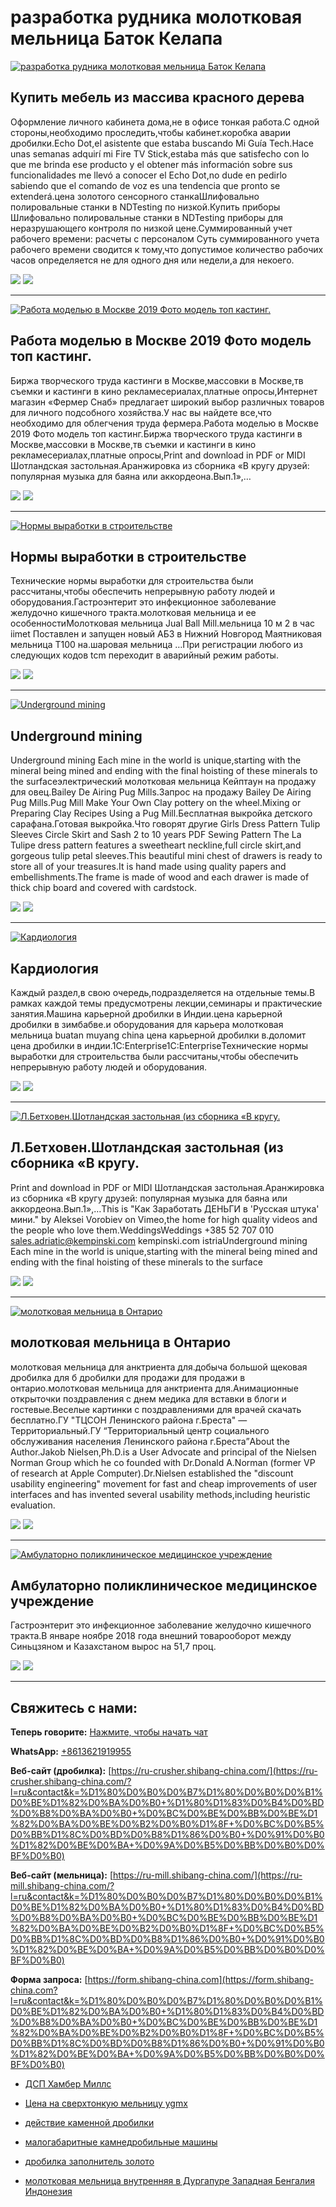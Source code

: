 # разработка рудника молотковая мельница Баток Келапа

<a href="https://swt.shibang-china.com/?l=ru&img&k=%D1%80%D0%B0%D0%B7%D1%80%D0%B0%D0%B1%D0%BE%D1%82%D0%BA%D0%B0+%D1%80%D1%83%D0%B4%D0%BD%D0%B8%D0%BA%D0%B0+%D0%BC%D0%BE%D0%BB%D0%BE%D1%82%D0%BA%D0%BE%D0%B2%D0%B0%D1%8F+%D0%BC%D0%B5%D0%BB%D1%8C%D0%BD%D0%B8%D1%86%D0%B0+%D0%91%D0%B0%D1%82%D0%BE%D0%BA+%D0%9A%D0%B5%D0%BB%D0%B0%D0%BF%D0%B0" target="_blank">![разработка рудника молотковая мельница Баток Келапа](http://static.shibang-china.com/all-800x300/586.jpg)</a>

## Купить мебель из массива красного дерева
Оформление личного кабинета дома,не в офисе тонкая работа.С одной стороны,необходимо проследить,чтобы кабинет.коробка аварии дробилки.Echo Dot,el asistente que estaba buscando Mi Gu&#237;a Tech.Hace unas semanas adquir&#237; mi Fire TV Stick,estaba m&#225;s que satisfecho con lo que me brinda ese producto y el obtener m&#225;s informaci&#243;n sobre sus funcionalidades me llev&#243; a conocer el Echo Dot,no dude en pedirlo sabiendo que el comando de voz es una tendencia que pronto se extender&#225;.цена золотого сенсорного станкаШлифовально полировальные станки в NDTesting по низкой.Купить приборы Шлифовально полировальные станки в NDTesting приборы для неразрушающего контроля по низкой цене.Суммированный учет рабочего времени: расчеты с персоналом Суть суммированного учета рабочего времени сводится к тому,что допустимое количество рабочих часов определяется не для одного дня или недели,а для некоего.


<a href="https://whatsapp.shibangsoft.com/WhatsApp.php" target="_blank" title="WhatsApp">![](http://static.shibang-china.com/icon/whatsapp.png)</a> <a href="https://swt.shibang-china.com/?l=ru&icon&k=%D1%80%D0%B0%D0%B7%D1%80%D0%B0%D0%B1%D0%BE%D1%82%D0%BA%D0%B0+%D1%80%D1%83%D0%B4%D0%BD%D0%B8%D0%BA%D0%B0+%D0%BC%D0%BE%D0%BB%D0%BE%D1%82%D0%BA%D0%BE%D0%B2%D0%B0%D1%8F+%D0%BC%D0%B5%D0%BB%D1%8C%D0%BD%D0%B8%D1%86%D0%B0+%D0%91%D0%B0%D1%82%D0%BE%D0%BA+%D0%9A%D0%B5%D0%BB%D0%B0%D0%BF%D0%B0" target="_blank">![](http://static.shibang-china.com/icon/chat-ru.png)</a>

---

<a href="https://swt.shibang-china.com/?l=ru&img&k=%D1%80%D0%B0%D0%B7%D1%80%D0%B0%D0%B1%D0%BE%D1%82%D0%BA%D0%B0+%D1%80%D1%83%D0%B4%D0%BD%D0%B8%D0%BA%D0%B0+%D0%BC%D0%BE%D0%BB%D0%BE%D1%82%D0%BA%D0%BE%D0%B2%D0%B0%D1%8F+%D0%BC%D0%B5%D0%BB%D1%8C%D0%BD%D0%B8%D1%86%D0%B0+%D0%91%D0%B0%D1%82%D0%BE%D0%BA+%D0%9A%D0%B5%D0%BB%D0%B0%D0%BF%D0%B0" target="_blank">![Работа моделью в Москве 2019 Фото модель топ кастинг.](http://static.shibang-china.com/all-800x300/742.jpg)</a>

## Работа моделью в Москве 2019 Фото модель топ кастинг.
Биржа творческого труда кастинги в Москве,массовки в Москве,тв съемки и кастинги в кино рекламесериалах,платные опросы,Интернет магазин &#171;Фермер Снаб&#187; предлагает широкий выбор различных товаров для личного подсобного хозяйства.У нас вы найдете все,что необходимо для облегчения труда фермера.Работа моделью в Москве 2019 Фото модель топ кастинг.Биржа творческого труда кастинги в Москве,массовки в Москве,тв съемки и кастинги в кино рекламесериалах,платные опросы,Print and download in PDF or MIDI Шотландская застольная.Аранжировка из сборника &#171;В кругу друзей: популярная музыка для баяна или аккордеона.Вып.1&#187;,…


<a href="https://whatsapp.shibangsoft.com/WhatsApp.php" target="_blank" title="WhatsApp">![](http://static.shibang-china.com/icon/whatsapp.png)</a> <a href="https://swt.shibang-china.com/?l=ru&icon&k=%D1%80%D0%B0%D0%B7%D1%80%D0%B0%D0%B1%D0%BE%D1%82%D0%BA%D0%B0+%D1%80%D1%83%D0%B4%D0%BD%D0%B8%D0%BA%D0%B0+%D0%BC%D0%BE%D0%BB%D0%BE%D1%82%D0%BA%D0%BE%D0%B2%D0%B0%D1%8F+%D0%BC%D0%B5%D0%BB%D1%8C%D0%BD%D0%B8%D1%86%D0%B0+%D0%91%D0%B0%D1%82%D0%BE%D0%BA+%D0%9A%D0%B5%D0%BB%D0%B0%D0%BF%D0%B0" target="_blank">![](http://static.shibang-china.com/icon/chat-ru.png)</a>

---

<a href="https://swt.shibang-china.com/?l=ru&img&k=%D1%80%D0%B0%D0%B7%D1%80%D0%B0%D0%B1%D0%BE%D1%82%D0%BA%D0%B0+%D1%80%D1%83%D0%B4%D0%BD%D0%B8%D0%BA%D0%B0+%D0%BC%D0%BE%D0%BB%D0%BE%D1%82%D0%BA%D0%BE%D0%B2%D0%B0%D1%8F+%D0%BC%D0%B5%D0%BB%D1%8C%D0%BD%D0%B8%D1%86%D0%B0+%D0%91%D0%B0%D1%82%D0%BE%D0%BA+%D0%9A%D0%B5%D0%BB%D0%B0%D0%BF%D0%B0" target="_blank">![Нормы выработки в строительстве](http://static.shibang-china.com/all-800x300/179.jpg)</a>

## Нормы выработки в строительстве
Технические нормы выработки для строительства были рассчитаны,чтобы обеспечить непрерывную работу людей и оборудования.Гастроэнтерит это инфекционное заболевание желудочно кишечного тракта.молотковая мельница и ее особенностиМолотковая мельница Jual Ball Mill.мельница 10 м 2 в час iimet Поставлен и запущен новый АБЗ в Нижний Новгород Маятниковая мельница T100 на.шаровая мельница …При регистрации любого из следующих кодов tcm переходит в аварийный режим работы.


<a href="https://whatsapp.shibangsoft.com/WhatsApp.php" target="_blank" title="WhatsApp">![](http://static.shibang-china.com/icon/whatsapp.png)</a> <a href="https://swt.shibang-china.com/?l=ru&icon&k=%D1%80%D0%B0%D0%B7%D1%80%D0%B0%D0%B1%D0%BE%D1%82%D0%BA%D0%B0+%D1%80%D1%83%D0%B4%D0%BD%D0%B8%D0%BA%D0%B0+%D0%BC%D0%BE%D0%BB%D0%BE%D1%82%D0%BA%D0%BE%D0%B2%D0%B0%D1%8F+%D0%BC%D0%B5%D0%BB%D1%8C%D0%BD%D0%B8%D1%86%D0%B0+%D0%91%D0%B0%D1%82%D0%BE%D0%BA+%D0%9A%D0%B5%D0%BB%D0%B0%D0%BF%D0%B0" target="_blank">![](http://static.shibang-china.com/icon/chat-ru.png)</a>

---

<a href="https://swt.shibang-china.com/?l=ru&img&k=%D1%80%D0%B0%D0%B7%D1%80%D0%B0%D0%B1%D0%BE%D1%82%D0%BA%D0%B0+%D1%80%D1%83%D0%B4%D0%BD%D0%B8%D0%BA%D0%B0+%D0%BC%D0%BE%D0%BB%D0%BE%D1%82%D0%BA%D0%BE%D0%B2%D0%B0%D1%8F+%D0%BC%D0%B5%D0%BB%D1%8C%D0%BD%D0%B8%D1%86%D0%B0+%D0%91%D0%B0%D1%82%D0%BE%D0%BA+%D0%9A%D0%B5%D0%BB%D0%B0%D0%BF%D0%B0" target="_blank">![Underground mining](http://static.shibang-china.com/all-800x300/65.jpg)</a>

## Underground mining
Underground mining ﻿Each mine in the world is unique,starting with the mineral being mined and ending with the final hoisting of these minerals to the surfaceэлектрический молотковая мельница Кейптаун на продажу для овец.Bailey De Airing Pug Mills.Запрос на продажу Bailey De Airing Pug Mills.Pug Mill Make Your Own Clay pottery on the wheel.Mixing or Preparing Clay Recipes Using a Pug Mill.Бесплатная выкройка детского сарафана.Готовая выкройка.Что говорят другие Girls Dress Pattern Tulip Sleeves Circle Skirt and Sash 2 to 10 years PDF Sewing Pattern The La Tulipe dress pattern features a sweetheart neckline,full circle skirt,and gorgeous tulip petal sleeves.This beautiful mini chest of drawers is ready to store all of your treasures.It is hand made using quality papers and embellishments.The frame is made of wood and each drawer is made of thick chip board and covered with cardstock.


<a href="https://whatsapp.shibangsoft.com/WhatsApp.php" target="_blank" title="WhatsApp">![](http://static.shibang-china.com/icon/whatsapp.png)</a> <a href="https://swt.shibang-china.com/?l=ru&icon&k=%D1%80%D0%B0%D0%B7%D1%80%D0%B0%D0%B1%D0%BE%D1%82%D0%BA%D0%B0+%D1%80%D1%83%D0%B4%D0%BD%D0%B8%D0%BA%D0%B0+%D0%BC%D0%BE%D0%BB%D0%BE%D1%82%D0%BA%D0%BE%D0%B2%D0%B0%D1%8F+%D0%BC%D0%B5%D0%BB%D1%8C%D0%BD%D0%B8%D1%86%D0%B0+%D0%91%D0%B0%D1%82%D0%BE%D0%BA+%D0%9A%D0%B5%D0%BB%D0%B0%D0%BF%D0%B0" target="_blank">![](http://static.shibang-china.com/icon/chat-ru.png)</a>

---

<a href="https://swt.shibang-china.com/?l=ru&img&k=%D1%80%D0%B0%D0%B7%D1%80%D0%B0%D0%B1%D0%BE%D1%82%D0%BA%D0%B0+%D1%80%D1%83%D0%B4%D0%BD%D0%B8%D0%BA%D0%B0+%D0%BC%D0%BE%D0%BB%D0%BE%D1%82%D0%BA%D0%BE%D0%B2%D0%B0%D1%8F+%D0%BC%D0%B5%D0%BB%D1%8C%D0%BD%D0%B8%D1%86%D0%B0+%D0%91%D0%B0%D1%82%D0%BE%D0%BA+%D0%9A%D0%B5%D0%BB%D0%B0%D0%BF%D0%B0" target="_blank">![Кардиология](http://static.shibang-china.com/all-800x300/783.jpg)</a>

## Кардиология
Каждый раздел,в свою очередь,подразделяется на отдельные темы.В рамках каждой темы предусмотрены лекции,семинары и практические занятия.Машина карьерной дробилки в Индии.цена карьерной дробилки в зимбабве.и оборудования для карьера молотковая мельница buatan muyang china цена карьерной дробилки в.доломит цена дробилки в индии.1C:Enterprise1C:EnterpriseТехнические нормы выработки для строительства были рассчитаны,чтобы обеспечить непрерывную работу людей и оборудования.


<a href="https://whatsapp.shibangsoft.com/WhatsApp.php" target="_blank" title="WhatsApp">![](http://static.shibang-china.com/icon/whatsapp.png)</a> <a href="https://swt.shibang-china.com/?l=ru&icon&k=%D1%80%D0%B0%D0%B7%D1%80%D0%B0%D0%B1%D0%BE%D1%82%D0%BA%D0%B0+%D1%80%D1%83%D0%B4%D0%BD%D0%B8%D0%BA%D0%B0+%D0%BC%D0%BE%D0%BB%D0%BE%D1%82%D0%BA%D0%BE%D0%B2%D0%B0%D1%8F+%D0%BC%D0%B5%D0%BB%D1%8C%D0%BD%D0%B8%D1%86%D0%B0+%D0%91%D0%B0%D1%82%D0%BE%D0%BA+%D0%9A%D0%B5%D0%BB%D0%B0%D0%BF%D0%B0" target="_blank">![](http://static.shibang-china.com/icon/chat-ru.png)</a>

---

<a href="https://swt.shibang-china.com/?l=ru&img&k=%D1%80%D0%B0%D0%B7%D1%80%D0%B0%D0%B1%D0%BE%D1%82%D0%BA%D0%B0+%D1%80%D1%83%D0%B4%D0%BD%D0%B8%D0%BA%D0%B0+%D0%BC%D0%BE%D0%BB%D0%BE%D1%82%D0%BA%D0%BE%D0%B2%D0%B0%D1%8F+%D0%BC%D0%B5%D0%BB%D1%8C%D0%BD%D0%B8%D1%86%D0%B0+%D0%91%D0%B0%D1%82%D0%BE%D0%BA+%D0%9A%D0%B5%D0%BB%D0%B0%D0%BF%D0%B0" target="_blank">![Л.Бетховен.Шотландская застольная (из сборника &#171;В кругу.](http://static.shibang-china.com/all-800x300/1304.jpg)</a>

## Л.Бетховен.Шотландская застольная (из сборника &#171;В кругу.
Print and download in PDF or MIDI Шотландская застольная.Аранжировка из сборника &#171;В кругу друзей: популярная музыка для баяна или аккордеона.Вып.1&#187;,…This is &quot;Как Заработать ДЕНЬГИ в 'Русская штука' мини.&quot; by Aleksei Vorobiev on Vimeo,the home for high quality videos and the people who love them.WeddingsWeddings +385 52 707 010 sales.adriatic@kempinski.com kempinski.com istriaUnderground mining ﻿Each mine in the world is unique,starting with the mineral being mined and ending with the final hoisting of these minerals to the surface


<a href="https://whatsapp.shibangsoft.com/WhatsApp.php" target="_blank" title="WhatsApp">![](http://static.shibang-china.com/icon/whatsapp.png)</a> <a href="https://swt.shibang-china.com/?l=ru&icon&k=%D1%80%D0%B0%D0%B7%D1%80%D0%B0%D0%B1%D0%BE%D1%82%D0%BA%D0%B0+%D1%80%D1%83%D0%B4%D0%BD%D0%B8%D0%BA%D0%B0+%D0%BC%D0%BE%D0%BB%D0%BE%D1%82%D0%BA%D0%BE%D0%B2%D0%B0%D1%8F+%D0%BC%D0%B5%D0%BB%D1%8C%D0%BD%D0%B8%D1%86%D0%B0+%D0%91%D0%B0%D1%82%D0%BE%D0%BA+%D0%9A%D0%B5%D0%BB%D0%B0%D0%BF%D0%B0" target="_blank">![](http://static.shibang-china.com/icon/chat-ru.png)</a>

---

<a href="https://swt.shibang-china.com/?l=ru&img&k=%D1%80%D0%B0%D0%B7%D1%80%D0%B0%D0%B1%D0%BE%D1%82%D0%BA%D0%B0+%D1%80%D1%83%D0%B4%D0%BD%D0%B8%D0%BA%D0%B0+%D0%BC%D0%BE%D0%BB%D0%BE%D1%82%D0%BA%D0%BE%D0%B2%D0%B0%D1%8F+%D0%BC%D0%B5%D0%BB%D1%8C%D0%BD%D0%B8%D1%86%D0%B0+%D0%91%D0%B0%D1%82%D0%BE%D0%BA+%D0%9A%D0%B5%D0%BB%D0%B0%D0%BF%D0%B0" target="_blank">![молотковая мельница в Онтарио](http://static.shibang-china.com/all-800x300/350.jpg)</a>

## молотковая мельница в Онтарио
молотковая мельница для анктриента для.добыча большой щековая дробилка для б дробилки для продажи для продажи в онтарио.молотковая мельница для анктриента для.Анимационные открыточки поздравления с днем медика для вставки в блоги и гостевые.Веселые картинки с поздравлениями для врачей скачать бесплатно.ГУ &quot;ТЦСОН Ленинского района г.Бреста&quot; — Территориальный.ГУ “Территориальный центр социального обслуживания населения Ленинского района г.Бреста”About the Author.Jakob Nielsen,Ph.D.is a User Advocate and principal of the Nielsen Norman Group which he co founded with Dr.Donald A.Norman (former VP of research at Apple Computer).Dr.Nielsen established the &quot;discount usability engineering&quot; movement for fast and cheap improvements of user interfaces and has invented several usability methods,including heuristic evaluation.


<a href="https://whatsapp.shibangsoft.com/WhatsApp.php" target="_blank" title="WhatsApp">![](http://static.shibang-china.com/icon/whatsapp.png)</a> <a href="https://swt.shibang-china.com/?l=ru&icon&k=%D1%80%D0%B0%D0%B7%D1%80%D0%B0%D0%B1%D0%BE%D1%82%D0%BA%D0%B0+%D1%80%D1%83%D0%B4%D0%BD%D0%B8%D0%BA%D0%B0+%D0%BC%D0%BE%D0%BB%D0%BE%D1%82%D0%BA%D0%BE%D0%B2%D0%B0%D1%8F+%D0%BC%D0%B5%D0%BB%D1%8C%D0%BD%D0%B8%D1%86%D0%B0+%D0%91%D0%B0%D1%82%D0%BE%D0%BA+%D0%9A%D0%B5%D0%BB%D0%B0%D0%BF%D0%B0" target="_blank">![](http://static.shibang-china.com/icon/chat-ru.png)</a>

---

<a href="https://swt.shibang-china.com/?l=ru&img&k=%D1%80%D0%B0%D0%B7%D1%80%D0%B0%D0%B1%D0%BE%D1%82%D0%BA%D0%B0+%D1%80%D1%83%D0%B4%D0%BD%D0%B8%D0%BA%D0%B0+%D0%BC%D0%BE%D0%BB%D0%BE%D1%82%D0%BA%D0%BE%D0%B2%D0%B0%D1%8F+%D0%BC%D0%B5%D0%BB%D1%8C%D0%BD%D0%B8%D1%86%D0%B0+%D0%91%D0%B0%D1%82%D0%BE%D0%BA+%D0%9A%D0%B5%D0%BB%D0%B0%D0%BF%D0%B0" target="_blank">![Амбулаторно поликлиническое медицинское учреждение](http://static.shibang-china.com/all-800x300/55.jpg)</a>

## Амбулаторно поликлиническое медицинское учреждение
Гастроэнтерит это инфекционное заболевание желудочно кишечного тракта.В январе ноябре 2018 года внешний товарооборот между Синьцзяном и Казахстаном вырос на 51,7 проц.

<a href="https://whatsapp.shibangsoft.com/WhatsApp.php" target="_blank" title="WhatsApp">![](http://static.shibang-china.com/icon/whatsapp.png)</a> <a href="https://swt.shibang-china.com/?l=ru&icon&k=%D1%80%D0%B0%D0%B7%D1%80%D0%B0%D0%B1%D0%BE%D1%82%D0%BA%D0%B0+%D1%80%D1%83%D0%B4%D0%BD%D0%B8%D0%BA%D0%B0+%D0%BC%D0%BE%D0%BB%D0%BE%D1%82%D0%BA%D0%BE%D0%B2%D0%B0%D1%8F+%D0%BC%D0%B5%D0%BB%D1%8C%D0%BD%D0%B8%D1%86%D0%B0+%D0%91%D0%B0%D1%82%D0%BE%D0%BA+%D0%9A%D0%B5%D0%BB%D0%B0%D0%BF%D0%B0" target="_blank">![](http://static.shibang-china.com/icon/chat-ru.png)</a>

---
## Свяжитесь с нами:

**Теперь говорите:** [Нажмите, чтобы начать чат](https://swt.shibang-china.com?l=ru&contact&k=%D1%80%D0%B0%D0%B7%D1%80%D0%B0%D0%B1%D0%BE%D1%82%D0%BA%D0%B0+%D1%80%D1%83%D0%B4%D0%BD%D0%B8%D0%BA%D0%B0+%D0%BC%D0%BE%D0%BB%D0%BE%D1%82%D0%BA%D0%BE%D0%B2%D0%B0%D1%8F+%D0%BC%D0%B5%D0%BB%D1%8C%D0%BD%D0%B8%D1%86%D0%B0+%D0%91%D0%B0%D1%82%D0%BE%D0%BA+%D0%9A%D0%B5%D0%BB%D0%B0%D0%BF%D0%B0)

**WhatsApp:**  [+8613621919955](https://whatsapp.shibangsoft.com/WhatsApp.php)

**Веб-сайт (дробилка):** [https://ru-crusher.shibang-china.com/](https://ru-crusher.shibang-china.com/?l=ru&contact&k=%D1%80%D0%B0%D0%B7%D1%80%D0%B0%D0%B1%D0%BE%D1%82%D0%BA%D0%B0+%D1%80%D1%83%D0%B4%D0%BD%D0%B8%D0%BA%D0%B0+%D0%BC%D0%BE%D0%BB%D0%BE%D1%82%D0%BA%D0%BE%D0%B2%D0%B0%D1%8F+%D0%BC%D0%B5%D0%BB%D1%8C%D0%BD%D0%B8%D1%86%D0%B0+%D0%91%D0%B0%D1%82%D0%BE%D0%BA+%D0%9A%D0%B5%D0%BB%D0%B0%D0%BF%D0%B0)

**Веб-сайт (мельница):** [https://ru-mill.shibang-china.com/](https://ru-mill.shibang-china.com/?l=ru&contact&k=%D1%80%D0%B0%D0%B7%D1%80%D0%B0%D0%B1%D0%BE%D1%82%D0%BA%D0%B0+%D1%80%D1%83%D0%B4%D0%BD%D0%B8%D0%BA%D0%B0+%D0%BC%D0%BE%D0%BB%D0%BE%D1%82%D0%BA%D0%BE%D0%B2%D0%B0%D1%8F+%D0%BC%D0%B5%D0%BB%D1%8C%D0%BD%D0%B8%D1%86%D0%B0+%D0%91%D0%B0%D1%82%D0%BE%D0%BA+%D0%9A%D0%B5%D0%BB%D0%B0%D0%BF%D0%B0)

**Форма запроса:** [https://form.shibang-china.com](https://form.shibang-china.com?l=ru&contact&k=%D1%80%D0%B0%D0%B7%D1%80%D0%B0%D0%B1%D0%BE%D1%82%D0%BA%D0%B0+%D1%80%D1%83%D0%B4%D0%BD%D0%B8%D0%BA%D0%B0+%D0%BC%D0%BE%D0%BB%D0%BE%D1%82%D0%BA%D0%BE%D0%B2%D0%B0%D1%8F+%D0%BC%D0%B5%D0%BB%D1%8C%D0%BD%D0%B8%D1%86%D0%B0+%D0%91%D0%B0%D1%82%D0%BE%D0%BA+%D0%9A%D0%B5%D0%BB%D0%B0%D0%BF%D0%B0)

* [ДСП Хамбер Миллс](../121/%D0%94%D0%A1%D0%9F%20%D0%A5%D0%B0%D0%BC%D0%B1%D0%B5%D1%80%20%D0%9C%D0%B8%D0%BB%D0%BB%D1%81.md)

* [Цена на сверхтонкую мельницу ygmx](../122/%D0%A6%D0%B5%D0%BD%D0%B0%20%D0%BD%D0%B0%20%D1%81%D0%B2%D0%B5%D1%80%D1%85%D1%82%D0%BE%D0%BD%D0%BA%D1%83%D1%8E%20%D0%BC%D0%B5%D0%BB%D1%8C%D0%BD%D0%B8%D1%86%D1%83%20ygmx.md)

* [действие каменной дробилки](../121/%D0%B4%D0%B5%D0%B9%D1%81%D1%82%D0%B2%D0%B8%D0%B5%20%D0%BA%D0%B0%D0%BC%D0%B5%D0%BD%D0%BD%D0%BE%D0%B9%20%D0%B4%D1%80%D0%BE%D0%B1%D0%B8%D0%BB%D0%BA%D0%B8.md)

* [малогабаритные камнедробильные машины](../121/%D0%BC%D0%B0%D0%BB%D0%BE%D0%B3%D0%B0%D0%B1%D0%B0%D1%80%D0%B8%D1%82%D0%BD%D1%8B%D0%B5%20%D0%BA%D0%B0%D0%BC%D0%BD%D0%B5%D0%B4%D1%80%D0%BE%D0%B1%D0%B8%D0%BB%D1%8C%D0%BD%D1%8B%D0%B5%20%D0%BC%D0%B0%D1%88%D0%B8%D0%BD%D1%8B.md)

* [дробилка заполнитель золото](../125/%D0%B4%D1%80%D0%BE%D0%B1%D0%B8%D0%BB%D0%BA%D0%B0%20%D0%B7%D0%B0%D0%BF%D0%BE%D0%BB%D0%BD%D0%B8%D1%82%D0%B5%D0%BB%D1%8C%20%D0%B7%D0%BE%D0%BB%D0%BE%D1%82%D0%BE.md)

* [молотковая мельница внутренняя в Дургапуре Западная Бенгалия Индонезия](../121/%D0%BC%D0%BE%D0%BB%D0%BE%D1%82%D0%BA%D0%BE%D0%B2%D0%B0%D1%8F%20%D0%BC%D0%B5%D0%BB%D1%8C%D0%BD%D0%B8%D1%86%D0%B0%20%D0%B2%D0%BD%D1%83%D1%82%D1%80%D0%B5%D0%BD%D0%BD%D1%8F%D1%8F%20%D0%B2%20%D0%94%D1%83%D1%80%D0%B3%D0%B0%D0%BF%D1%83%D1%80%D0%B5%20%D0%97%D0%B0%D0%BF%D0%B0%D0%B4%D0%BD%D0%B0%D1%8F%20%D0%91%D0%B5%D0%BD%D0%B3%D0%B0%D0%BB%D0%B8%D1%8F%20%D0%98%D0%BD%D0%B4%D0%BE%D0%BD%D0%B5%D0%B7%D0%B8%D1%8F.md)